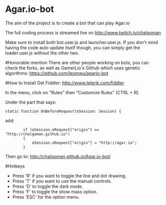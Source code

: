 # Agar.io-bot
The aim of the project is to create a bot that can play Agar.io

The full coding process is streamed live on http://www.twitch.tv/chalgoman

Make sure to install both bot.user.js and launcher.user.js. If you don't mind having the code auto update itself though, you can simply get the loader.user.js without the other two.

#Honorable mention
There are other people working on bots, you can check the forks, as well as GamerLio's Github which uses genetic algorithms: https://github.com/leomwu/agario-bot

#How to Install
Get Fiddler: http://www.telerik.com/fiddler

In the menu, click on "Rules" then "Customize Rules" (CTRL + R).

Under the part that says:
````
static function OnBeforeRequest(oSession: Session) {
````
add:
````
        if (oSession.oRequest["origin"] == "http://chalgoman.github.io")
        {
            oSession.oRequest["origin"] = "http://agar.io";
        }
````
Then go to: http://chalgoman.github.io/Agar.io-bot/

#Hotkeys

* Press 'R' if you want to toggle the line and dot drawing.
* Press 'T' if you want to use the manual controls.
* Press 'D' to toggle the dark mode.
* Press 'F' to toggle the show mass option.
* Press 'ESC' for the option menu.
